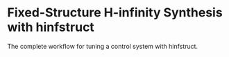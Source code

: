 # **Fixed-Structure H-infinity Synthesis with hinfstruct**

The complete workflow for tuning a control system with hinfstruct.
